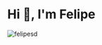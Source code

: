 # Hi 👋, I'm Felipe


<img src="https://github-readme-stats.vercel.app/api/top-langs?username=felipesd&langs_count=8&show_icons=true&locale=en&layout=compact&bg_color=0d1117&text_color=ffffff&title_color=ffffff" 
     alt="felipesd" />

